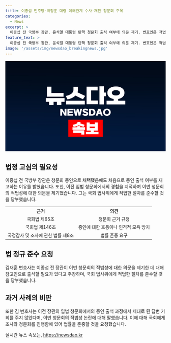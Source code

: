 ```yaml
---
title: 이종섭 민주당·박정훈 대령 이해관계 수사·재판 청문회 주목
categories:
  - News
excerpt: >
  이종섭 전 국방부 장관, 윤석열 대통령 탄핵 청문회 출석 여부에 의문 제기. 변호인은 적법성에 의문 및 고청부 당부. 이 전 장관 지적, 과연 적법한 것인지 의심. 전체 적법성 의문 제기하며 국회법 준수 요구. 변호인, 무죄를 받아야 할 박정훈 대령과 민주당의 이해관계 일치 주장. 수사, 재판 개입 우려 표명하며 공포에 우려. 변호인, 참고인 아닌 증인으로 주장.
feature_text: >
  이종섭 전 국방부 장관, 윤석열 대통령 탄핵 청문회 출석 여부에 의문 제기. 변호인은 적법성에 의문 및 고청부 당부. 이 전 장관 지적, 과연 적법한 것인지 의심. 전체 적법성 의문 제기하며 국회법 준수 요구. 변호인, 무죄를 받아야 할 박정훈 대령과 민주당의 이해관계 일치 주장. 수사, 재판 개입 우려 표명하며 공포에 우려. 변호인, 참고인 아닌 증인으로 주장.
image: '/assets/img/newsdao_breakingnews.jpg'
---
```


<p><img src="/assets/img/newsdao_breakingnews.jpg" alt="ontimetimes 속보" /></p>

<h2 data-ke-size="size26">법정 고심의 필요성</h2>

<p data-ke-size="size16">이종섭 전 국방부 장관은 청문회 증인으로 채택됐음에도 처음으로 증인 출석 여부를 재고하는 이유를 밝혔습니다. 또한, 이전 입법 청문회에서의 경험을 지적하며 이번 청문회의 적법성에 대한 의문을 제기했습니다. 그는 국회 법사위에게 적법한 절차를 준수할 것을 당부했습니다.</p>

<table>
    <tr>
        <td style="text-align: center; height: 17px;"><b>근거</b></td>
        <td style="text-align: center; height: 17px;"><b>의견</b></td>
    </tr>
    <tr>
        <td style="text-align: center; height: 17px;">국회법 제65조</td>
        <td style="text-align: center; height: 17px;">청문회 근거 규정</td>
    </tr>
    <tr>
        <td style="text-align: center; height: 17px;">국회법 제146조</td>
        <td style="text-align: center; height: 17px;">증인에 대한 호통이나 인격적 모욕 방지</td>
    </tr>
    <tr>
        <td style="text-align: center; height: 17px;">국정감사 및 조사에 관한 법률 제8조</td>
        <td style="text-align: center; height: 17px;">법률 존중 요구</td>
    </tr>
</table>

<h2 data-ke-size="size26">법 정규 준수 요청</h2>

<p data-ke-size="size16">김재훈 변호사는 이종섭 전 장관이 이번 청문회의 적법성에 대한 의문을 제기한 데 대해 참고인으로 출석할 필요가 있다고 주장하며, 국회 법사위에게 적법한 절차를 준수할 것을 당부했습니다.</p>

<h2 data-ke-size="size26">과거 사례의 비판</h2>

<p data-ke-size="size16">또한 김 변호사는 이전 장관의 입법 청문회에서의 증인 출석 과정에서 제대로 된 답변 기회를 주지 않았다며, 이번 청문회의 적법성 논란에 대해 말했습니다. 이에 대해 국회에게 조사와 청문회를 진행함에 있어 법률을 존중할 것을 요청했습니다.</p>
실시간 뉴스 속보는, <a href="https://newsdao.kr" rel="dofollow">https://newsdao.kr</a>


